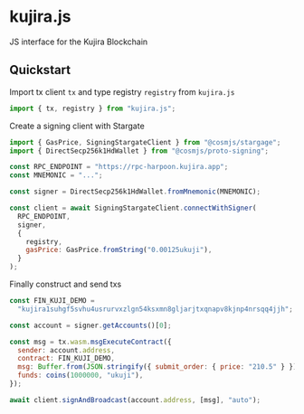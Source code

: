 # kujira.js

JS interface for the Kujira Blockchain

## Quickstart

Import tx client `tx` and type registry `registry` from `kujira.js`

```js
import { tx, registry } from "kujira.js";
```

Create a signing client with Stargate

```js
import { GasPrice, SigningStargateClient } from "@cosmjs/stargage";
import { DirectSecp256k1HdWallet } from "@cosmjs/proto-signing";

const RPC_ENDPOINT = "https://rpc-harpoon.kujira.app";
const MNEMONIC = "...";

const signer = DirectSecp256k1HdWallet.fromMnemonic(MNEMONIC);

const client = await SigningStargateClient.connectWithSigner(
  RPC_ENDPOINT,
  signer,
  {
    registry,
    gasPrice: GasPrice.fromString("0.00125ukuji"),
  }
);
```

Finally construct and send txs

```js
const FIN_KUJI_DEMO =
  "kujira1suhgf5svhu4usrurvxzlgn54ksxmn8gljarjtxqnapv8kjnp4nrsqq4jjh";

const account = signer.getAccounts()[0];

const msg = tx.wasm.msgExecuteContract({
  sender: account.address,
  contract: FIN_KUJI_DEMO,
  msg: Buffer.from(JSON.stringify({ submit_order: { price: "210.5" } })),
  funds: coins(1000000, "ukuji"),
});

await client.signAndBroadcast(account.address, [msg], "auto");
```
